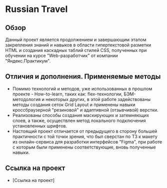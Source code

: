 # Russian Travel

## Обзор

Данный проект является продолжением и завершающим этапом закрепления знаний и навыков в области гипертекстовой разметки HTML и создания каскадных таблий стилей CSS, полученных при обучении на курсе "Web-разработчик" от компании "Яндекс.Практикум".

## Отличия и дополнения. Применяемые методы

* Помимо технологий и методов, уже использованных в прошлом проекте - How-to-learn, таких как: flex-технологии, БЭМ-методология и некоторых других, в этой работе задействованы методы создания cеток Grid Layout и применены навыки  кроссбраузерной "резиновой" и адаптивной (отзывчивой) верстки.  
* Реализованы способы создания маскирующих и затемняющих слоев, а также, осуществлен метод локального подключения установленных шрифтов.  
* Настоящий проект отличается от предыдущего в сторону большей практичности с той точки зрения, что был сверстан по ТЗ к макету из онлайн-сервиса для разработки интерфейсов "Figma", при работе с которым были применены соответствующие, вновь полученные навыки. 

## Ссылка на проект

* [Ссылка на проект]

